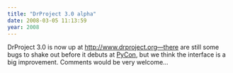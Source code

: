 ```yaml
---
title: "DrProject 3.0 alpha"
date: 2008-03-05 11:13:59
year: 2008
---
```

DrProject 3.0 is now up at http://www.drproject.org—there are still some bugs to shake out before it debuts at <a href="http://us.pycon.org">PyCon</a>, but we think the interface is a big improvement.  Comments would be very welcome...
